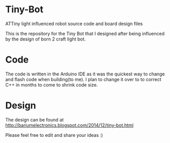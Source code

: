 Tiny-Bot
========

ATTiny light influenced robot source code and board design files

This is the repository for the Tiny Bot that I designed after being influenced by the design of born 2 craft light bot.

Code
========
The code is written in the Arduino IDE as it was the quickest way to change and flash code when building(to me).
I plan to change it over to to correct C++ in months to come to shrink code size.

Design 
========

The design can be found at http://bariumelectronics.blogspot.com/2014/12/tiny-bot.html

Please feel free to edit and share your ideas :)
